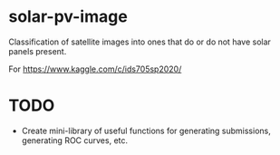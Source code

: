 # solar-pv-image

Classification of satellite images into ones that do or do not have solar panels present.

For https://www.kaggle.com/c/ids705sp2020/


# TODO
* Create mini-library of useful functions for generating submissions, generating ROC curves, etc.
